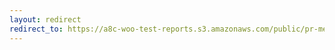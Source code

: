 ```yaml
---
layout: redirect
redirect_to: https://a8c-woo-test-reports.s3.amazonaws.com/public/pr-merge/44184/e2e/index.html
---
```


